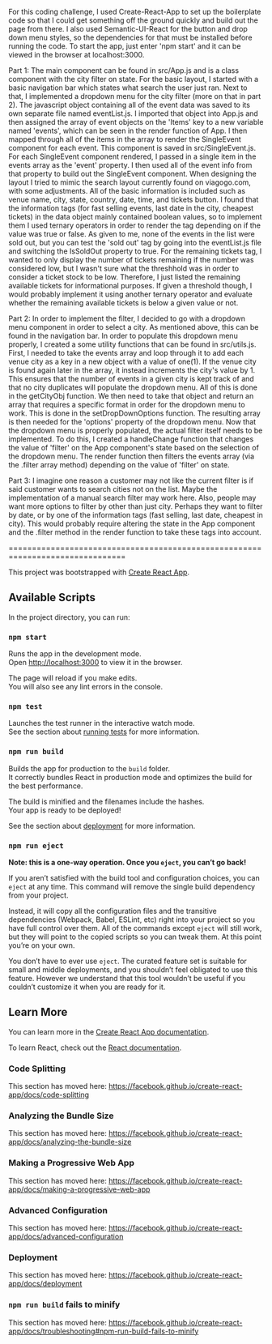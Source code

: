 For this coding challenge, I used Create-React-App to set up the boilerplate code so that I could get something off the ground quickly and build out the page from there.  I also used Semantic-UI-React for the button and drop down menu styles, so the dependencies for that must be installed before running the code.  To start the app, just enter 'npm start' and it can be viewed in the browser at localhost:3000.

Part 1:
The main component can be found in src/App.js and is a class component with the city filter on state. For the basic layout, I started with a basic navigation bar which states what search the user just ran.  Next to that, I implemented a dropdown menu for the city filter (more on that in part 2).  The javascript object containing all of the event data was saved to its own separate file named eventList.js.  I imported that object into App.js and then assigned the array of event objects on the 'Items' key to a new variable named 'events', which can be seen in the render function of App.  I then mapped through all of the items in the array to render the SingleEvent component for each event.  This component is saved in src/SingleEvent.js.  For each SingleEvent component rendered, I passed in a single item in the events array as the 'event' property.  I then used all of the event info from that property to build out the SingleEvent component.  When designing the layout I tried to mimic the search layout currently found on viagogo.com, with some adjustments.  All of the basic information is included such as venue name, city, state, country, date, time, and tickets button.  I found that the information tags (for fast selling events, last date in the city, cheapest tickets) in the data object mainly contained boolean values, so to implement them I used ternary operators in order to render the tag depending on if the value was true or false.  As given to me, none of the events in the list were sold out, but you can test the 'sold out' tag by going into the eventList.js file and switching the IsSoldOut property to true.  For the remaining tickets tag, I wanted to only display the number of tickets remaining if the number was considered low, but I wasn't sure what the threshhold was in order to consider a ticket stock to be low.  Therefore, I just listed the remaining available tickets for informational purposes.  If given a threshold though, I would probably implement it using another ternary operator and evaluate whether the remaining available tickets is below a given value or not.

Part 2:
In order to implement the filter, I decided to go with a dropdown menu component in order to select a city.  As mentioned above, this can be found in the navigation bar.  In order to populate this dropdown menu properly, I created a some utility functions that can be found in src/utils.js.  First, I needed to take the events array and loop through it to add each venue city as a key in a new object with a value of one(1).  If the venue city is found again later in the array, it instead increments the city's value by 1.  This ensures that the number of events in a given city is kept track of and that no city duplicates will populate the dropdown menu.  All of this is done in the getCityObj function.  We then need to take that object and return an array that requires a specific format in order for the dropdown menu to work.  This is done in the setDropDownOptions function.  The resulting array is then needed for the 'options' property of the dropdown menu.  Now that the dropdown menu is properly populated, the actual filter itself needs to be implemented.  To do this, I created a handleChange function that changes the value of 'filter' on the App component's state based on the selection of the dropdown menu.  The render function then filters the events array (via the .filter array method) depending on the value of 'filter' on state.

Part 3:
I imagine one reason a customer may not like the current filter is if said customer wants to search cities not on the list.  Maybe the implementation of a manual search filter may work here.  Also, people may want more options to filter by other than just city.  Perhaps they want to filter by date, or by one of the information tags (fast selling, last date, cheapest in city).  This would probably require altering the state in the App component and the .filter method in the render function to take these tags into account.


===============================================================================


This project was bootstrapped with [Create React App](https://github.com/facebook/create-react-app).

## Available Scripts

In the project directory, you can run:

### `npm start`

Runs the app in the development mode.<br />
Open [http://localhost:3000](http://localhost:3000) to view it in the browser.

The page will reload if you make edits.<br />
You will also see any lint errors in the console.

### `npm test`

Launches the test runner in the interactive watch mode.<br />
See the section about [running tests](https://facebook.github.io/create-react-app/docs/running-tests) for more information.

### `npm run build`

Builds the app for production to the `build` folder.<br />
It correctly bundles React in production mode and optimizes the build for the best performance.

The build is minified and the filenames include the hashes.<br />
Your app is ready to be deployed!

See the section about [deployment](https://facebook.github.io/create-react-app/docs/deployment) for more information.

### `npm run eject`

**Note: this is a one-way operation. Once you `eject`, you can’t go back!**

If you aren’t satisfied with the build tool and configuration choices, you can `eject` at any time. This command will remove the single build dependency from your project.

Instead, it will copy all the configuration files and the transitive dependencies (Webpack, Babel, ESLint, etc) right into your project so you have full control over them. All of the commands except `eject` will still work, but they will point to the copied scripts so you can tweak them. At this point you’re on your own.

You don’t have to ever use `eject`. The curated feature set is suitable for small and middle deployments, and you shouldn’t feel obligated to use this feature. However we understand that this tool wouldn’t be useful if you couldn’t customize it when you are ready for it.

## Learn More

You can learn more in the [Create React App documentation](https://facebook.github.io/create-react-app/docs/getting-started).

To learn React, check out the [React documentation](https://reactjs.org/).

### Code Splitting

This section has moved here: https://facebook.github.io/create-react-app/docs/code-splitting

### Analyzing the Bundle Size

This section has moved here: https://facebook.github.io/create-react-app/docs/analyzing-the-bundle-size

### Making a Progressive Web App

This section has moved here: https://facebook.github.io/create-react-app/docs/making-a-progressive-web-app

### Advanced Configuration

This section has moved here: https://facebook.github.io/create-react-app/docs/advanced-configuration

### Deployment

This section has moved here: https://facebook.github.io/create-react-app/docs/deployment

### `npm run build` fails to minify

This section has moved here: https://facebook.github.io/create-react-app/docs/troubleshooting#npm-run-build-fails-to-minify
